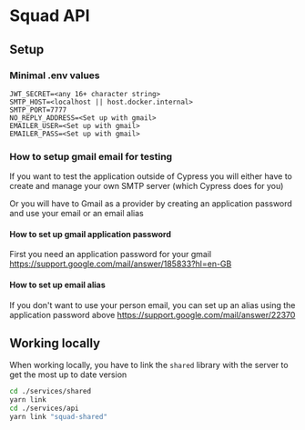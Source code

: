 # Squad API

## Setup

### Minimal .env values

```dotenv
JWT_SECRET=<any 16+ character string>
SMTP_HOST=<localhost || host.docker.internal>
SMTP_PORT=7777
NO_REPLY_ADDRESS=<Set up with gmail>
EMAILER_USER=<Set up with gmail>
EMAILER_PASS=<Set up with gmail>
```

### How to setup gmail email for testing

If you want to test the application outside of Cypress you will either have to create and manage your own SMTP server (which Cypress does for you)

Or you will have to Gmail as a provider by creating an application password and use your email or an email alias

#### How to set up gmail application password

First you need an application password for your gmail
https://support.google.com/mail/answer/185833?hl=en-GB

#### How to set up email alias

If you don't want to use your person email, you can set up an alias using the application password above
https://support.google.com/mail/answer/22370

## Working locally

When working locally, you have to link the `shared` library with the server to get the most up to date version

```bash
cd ./services/shared
yarn link
cd ./services/api
yarn link "squad-shared"
```


